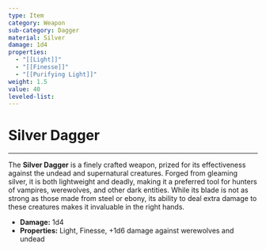 ```yaml
---
type: Item
category: Weapon
sub-category: Dagger
material: Silver
damage: 1d4
properties:
  - "[[Light]]"
  - "[[Finesse]]"
  - "[[Purifying Light]]"
weight: 1.5
value: 40
leveled-list: 
---
```

# Silver Dagger
---
The **Silver Dagger** is a finely crafted weapon, prized for its effectiveness against the undead and supernatural creatures. Forged from gleaming silver, it is both lightweight and deadly, making it a preferred tool for hunters of vampires, werewolves, and other dark entities. While its blade is not as strong as those made from steel or ebony, its ability to deal extra damage to these creatures makes it invaluable in the right hands.

- **Damage:** 1d4
- **Properties:** Light, Finesse, +1d6 damage against werewolves and undead